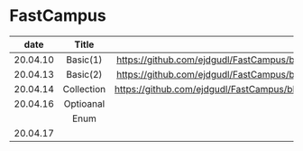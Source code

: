 # FastCampus

| date     |      Title    |       |
|----------|:-------------:|------:|
| 20.04.10 |  Basic(1)         | https://github.com/ejdgudl/FastCampus/blob/master/class/Basics(1)_200410.md      |
| 20.04.13 |  Basic(2)         | https://github.com/ejdgudl/FastCampus/blob/master/class/Basics(2)_200413.md      |
| 20.04.14 |   Collection      |  https://github.com/ejdgudl/FastCampus/blob/master/class/Collection_200414.md    |
| 20.04.16 |  Optioanal        |         |
|          | Enum              |      |
| 20.04.17 |      |      |
